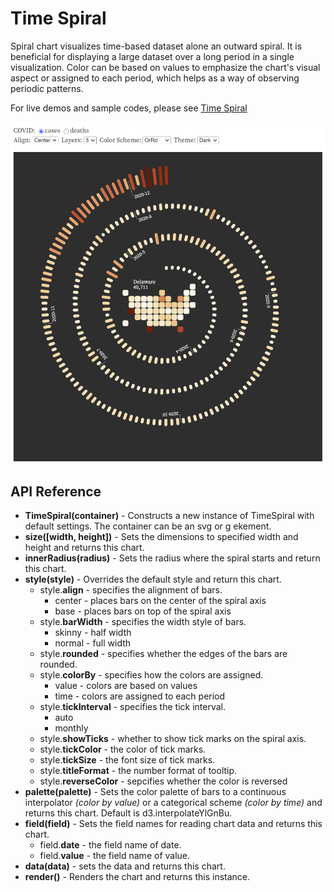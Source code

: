 # Time Spiral

Spiral chart visualizes time-based dataset alone an outward spiral. It is beneficial for displaying a large dataset over a long period in a single visualization. Color can be based on values to emphasize the chart's visual aspect or assigned to each period, which helps as a way of observing periodic patterns.

For live demos and sample codes, please see [Time Spiral](https://observablehq.com/@analyzer2004/timespiral)

<img src="https://github.com/analyzer2004/timespiral/blob/master/images/cover.png" width="768">

## API Reference
* **TimeSpiral(container)** - Constructs a new instance of TimeSpiral with default settings. The container can be an svg or g ekement.
* **size([width, height])** - Sets the dimensions to specified width and height and returns this chart.
* **innerRadius(radius)** - Sets the radius where the spiral starts and return this chart.
* **style(style)** - Overrides the default style and return this chart.
  * style.**align** - specifies the alignment of bars.
    * center - places bars on the center of the spiral axis
    * base - places bars on top of the spiral axis
  * style.**barWidth** - specifies the width style of bars.
    * skinny - half width
    * normal - full width
  * style.**rounded** - specifies whether the edges of the bars are rounded.
  * style.**colorBy** - specifies how the colors are assigned.
    * value - colors are based on values
    * time - colors are assigned to each period
  * style.**tickInterval** - specifies the tick interval.
    * auto 
    * monthly
  * style.**showTicks** - whether to show tick marks on the spiral axis.
  * style.**tickColor** - the color of tick marks.
  * style.**tickSize** - the font size of tick marks.
  * style.**titleFormat** - the number format of tooltip.
  * style.**reverseColor** - sepcifies whether the color is reversed
* **palette(palette)** - Sets the color palette of bars to a continuous interpolator *(color by value)* or a categorical scheme *(color by time)* and returns this chart. Default is d3.interpolateYlGnBu.
* **field(field)** - Sets the field names for reading chart data and returns this chart.
  * field.**date** - the field name of date.
  * field.**value** - the field name of value.
* **data(data)** - sets the data and returns this chart.
* **render()** - Renders the chart and returns this instance.